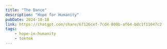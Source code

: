 ```yaml
---
title: "The Dance"
description: "Hope for Humanity"
pubDate: 2024-10-18
link: https://chatgpt.com/share/67126cef-7cd4-800b-af64-bdc1f11047c2
tags:
    - hope-in-humanity
    - toktok
---
```



